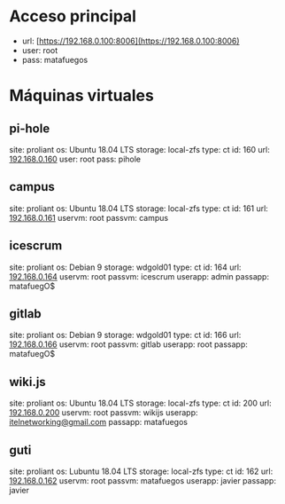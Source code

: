 <!-- TITLE: Proliant -->
<!-- SUBTITLE: Datos sobre el servidor Proliant -->

# Acceso principal
* url: [https://192.168.0.100:8006](https://192.168.0.100:8006)
* user: root
* pass: matafuegos

# Máquinas virtuales
## pi-hole
site: proliant
os: Ubuntu 18.04 LTS
storage: local-zfs
type: ct
id: 160
url: [192.168.0.160](192.168.0.160)
user: root
pass: pihole

## campus
site: proliant
os: Ubuntu 18.04 LTS
storage: local-zfs
type: ct
id: 161
url: [192.168.0.161](192.168.0.161)
uservm: root
passvm: campus


## icescrum
site: proliant
os: Debian 9
storage: wdgold01
type: ct
id: 164
url: [192.168.0.164](192.168.0.164)
uservm: root
passvm: icescrum
userapp: admin
passapp: matafuegO$

## gitlab
site: proliant
os: Debian 9
storage: wdgold01
type: ct
id: 166
url: [192.168.0.166](192.168.0.166)
uservm: root
passvm: gitlab
userapp: root
passapp: matafuegO$

## wiki.js
site: proliant
os: Ubuntu 18.04 LTS
storage: local-zfs
type: ct
id: 200
url: [192.168.0.200](192.168.0.200)
uservm: root
passvm: wikijs
userapp: itelnetworking@gmail.com
passapp: matafuegos

## guti
site: proliant
os: Lubuntu 18.04 LTS
storage: local-zfs
type: ct
id: 162
url: [192.168.0.162](192.168.0.162)
uservm: root
passvm: matafuegos
userapp: javier
passapp: javier

